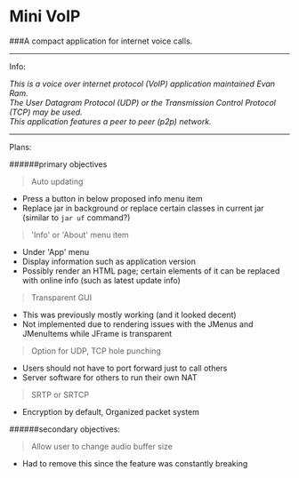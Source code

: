Mini VoIP
===

###A compact application for internet voice calls.

---
Info:  

*This is a voice over internet protocol (VoIP) application maintained Evan Ram.*  
*The User Datagram Protocol (UDP) or the Transmission Control Protocol (TCP) may be used.*  
*This application features a peer to peer (p2p) network.*

---

Plans:  

######primary objectives

>Auto updating
- Press a button in below proposed info menu item
- Replace jar in background or replace certain classes in current jar (similar to `jar uf` command?)

>'Info' or 'About' menu item
- Under 'App' menu
- Display information such as application version
- Possibly render an HTML page; certain elements of it can be replaced with online info (such as latest update info)

>Transparent GUI
- This was previously mostly working (and it looked decent)
- Not implemented due to rendering issues with the JMenus and JMenuItems while JFrame is transparent

>Option for UDP, TCP hole punching
- Users should not have to port forward just to call others
- Server software for others to run their own NAT

>SRTP or SRTCP
- Encryption by default, Organized packet system


######secondary objectives:

>Allow user to change audio buffer size
- Had to remove this since the feature was constantly breaking